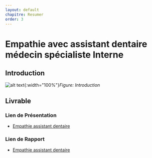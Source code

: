 ```yaml
---
layout: default
chapitre: Resumer
order: 3
---
```

<!-- new slide -->
# Empathie avec assistant dentaire médecin spécialiste Interne

## Introduction 

![alt text](/besoin/empathie-assistant-dentaire/images/assistant-dentaire-spécialiste-Interne.png){:width="100%"}*Figure: Introduction*



<!-- new slide -->

## Livrable 

### Lien de Présentation
- [Empathie assistant dentaire](/besoin/empathie-assistant-dentaire/presentation.html)

### Lien de Rapport
- [Empathie assistant dentaire](/besoin/empathie-assistant-dentaire/rapport.html)
  

<!-- new slide -->


